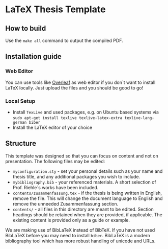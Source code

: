 # LaTeX Thesis Template

## How to build
Use the `make all` command to output the compiled PDF.

## Installation guide

### Web Editor
You can use tools like [Overleaf](https://www.overleaf.com) as web editor if you don`t want to install LaTeX locally. Just upload the files and you should be good to go!

### Local Setup
* Install `TexLive` and used packages, e.g. on Ubuntu based systems via `sudo apt-get install texlive texlive-latex-extra texlive-lang-german biber`
* Install the LaTeX editor of your choice

## Structure

This template was designed so that you can focus on content and not on
presentation.  The following files may be edited:

* `myconfiguration.sty` - set your personal details such as your name 
   and thesis title, and any additional packages you wish to include.
* `mybibliography.bib` - your referenced materials.  A short selection 
   of Prof. Riehle`s works have been included. 
* `contents/zusammenfassung.tex` - if the thesis is being written in 
   English, remove the file.  This will change the document language to
   English and remove the unneeded Zusammenfassung section.
* `contents/` - all files in this directory are meant to be edited.
   Section headings should be retained when they are provided, if
   applicable.  The existing content is provided only as a guide or
   example.

We are making use of BibLaTeX instead of BibTeX. If you have not used
BibLaTeX before you may need to install `biber`. BibLaTeX is a modern
bibliography tool which has more robust handling of unicode and URLs.
